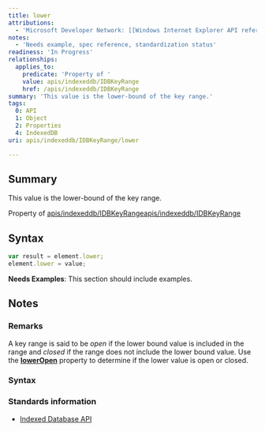 ```yaml
---
title: lower
attributions:
  - 'Microsoft Developer Network: [[Windows Internet Explorer API reference](http://msdn.microsoft.com/en-us/library/ie/hh828809%28v=vs.85%29.aspx) Article]'
notes:
  - 'Needs example, spec reference, standardization status'
readiness: 'In Progress'
relationships:
  applies_to:
    predicate: 'Property of '
    value: apis/indexeddb/IDBKeyRange
    href: /apis/indexeddb/IDBKeyRange
summary: 'This value is the lower-bound of the key range.'
tags:
  0: API
  1: Object
  2: Properties
  4: IndexedDB
uri: apis/indexeddb/IDBKeyRange/lower

---
```

## Summary

This value is the lower-bound of the key range.

Property of [apis/indexeddb/IDBKeyRange](/apis/indexeddb/IDBKeyRange)[apis/indexeddb/IDBKeyRange](/apis/indexeddb/IDBKeyRange)

## Syntax

``` js
var result = element.lower;
element.lower = value;
```

**Needs Examples**: This section should include examples.

## Notes

### Remarks

A key range is said to be *open* if the lower bound value is included in the range and *closed* if the range does not include the lower bound value. Use the [**lowerOpen**](/apis/indexeddb/IDBKeyRange/lowerOpen) property to determine if the lower value is open or closed.

### Syntax

### Standards information

-   [Indexed Database API](http://go.microsoft.com/fwlink/p/?LinkId=224519)

